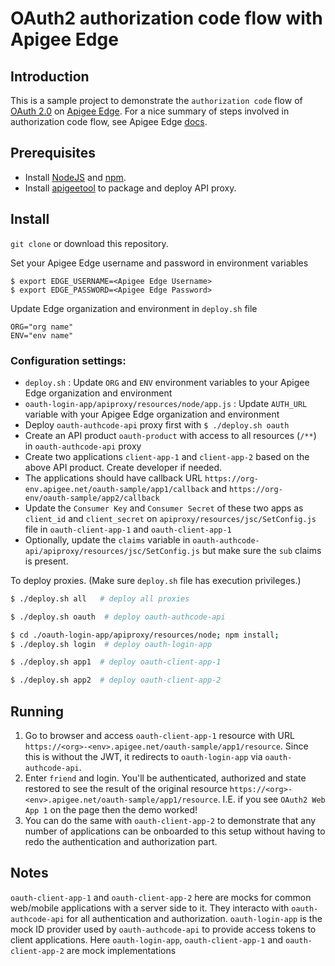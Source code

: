 # OAuth2 authorization code flow with Apigee Edge

## Introduction
This is a sample project to demonstrate the `authorization code` flow of [OAuth 2.0](https://tools.ietf.org/html/rfc6749) on [Apigee Edge](https://apigee.com/api-management). For a nice summary of steps involved in authorization code flow, see Apigee Edge [docs](http://docs.apigee.com/api-services/content/oauth-v2-policy-authorization-code-grant-type#flowdiagram).

## Prerequisites
- Install [NodeJS](https://nodejs.org/en/download/) and [npm](https://www.npmjs.com/).
- Install [apigeetool](https://github.com/apigee/apigeetool-node) to package and deploy API proxy.

## Install
`git clone` or download this repository.

Set your Apigee Edge username and password in environment variables

```
$ export EDGE_USERNAME=<Apigee Edge Username>
$ export EDGE_PASSWORD=<Apigee Edge Password>
```

Update Edge organization and environment in `deploy.sh` file

```
ORG="org name"
ENV="env name"
```

### Configuration settings:
- `deploy.sh` : Update `ORG` and `ENV` environment variables to your Apigee Edge organization and environment
- `oauth-login-app/apiproxy/resources/node/app.js` : Update `AUTH_URL` variable with your Apigee Edge organization and environment
- Deploy `oauth-authcode-api` proxy first with `$ ./deploy.sh oauth`
- Create an API product `oauth-product` with access to all resources (`/**`) in `oauth-authcode-api` proxy
- Create two applications `client-app-1` and `client-app-2` based on the above API product. Create developer if needed.
- The applications should have callback URL `https://org-env.apigee.net/oauth-sample/app1/callback` and `https://org-env/oauth-sample/app2/callback`
- Update the `Consumer Key` and `Consumer Secret` of these two apps as `client_id` and `client_secret` on `apiproxy/resources/jsc/SetConfig.js` file in `oauth-client-app-1` and `oauth-client-app-1`
- Optionally, update the `claims` variable in `oauth-authcode-api/apiproxy/resources/jsc/SetConfig.js` but make sure the `sub` claims is present.

To deploy proxies. (Make sure `deploy.sh` file has execution privileges.)

```bash
$ ./deploy.sh all	# deploy all proxies

$ ./deploy.sh oauth  # deploy oauth-authcode-api

$ cd ./oauth-login-app/apiproxy/resources/node; npm install;
$ ./deploy.sh login  # deploy oauth-login-app

$ ./deploy.sh app1  # deploy oauth-client-app-1

$ ./deploy.sh app2  # deploy oauth-client-app-2
```

## Running
1. Go to browser and access `oauth-client-app-1` resource with URL `https://<org>-<env>.apigee.net/oauth-sample/app1/resource`. Since this is without the JWT, it redirects to `oauth-login-app` via `oauth-authcode-api`.
2. Enter `friend` and login. You'll be authenticated, authorized and state restored to see the result of the original resource `https://<org>-<env>.apigee.net/oauth-sample/app1/resource`. I.E. if you see `OAuth2 Web App 1` on the page then the demo worked!
3. You can do the same with `oauth-client-app-2` to demonstrate that any number of applications can be onboarded to this setup without having to redo the authentication and authorization part.

## Notes
`oauth-client-app-1` and `oauth-client-app-2` here are mocks for common web/mobile applications with a server side to it. They interacto with `oauth-authcode-api` for all authentication and authorization. `oauth-login-app` is the mock ID provider used by `oauth-authcode-api` to provide access tokens to client applications.
Here `oauth-login-app`, `oauth-client-app-1` and `oauth-client-app-2` are mock implementations 

